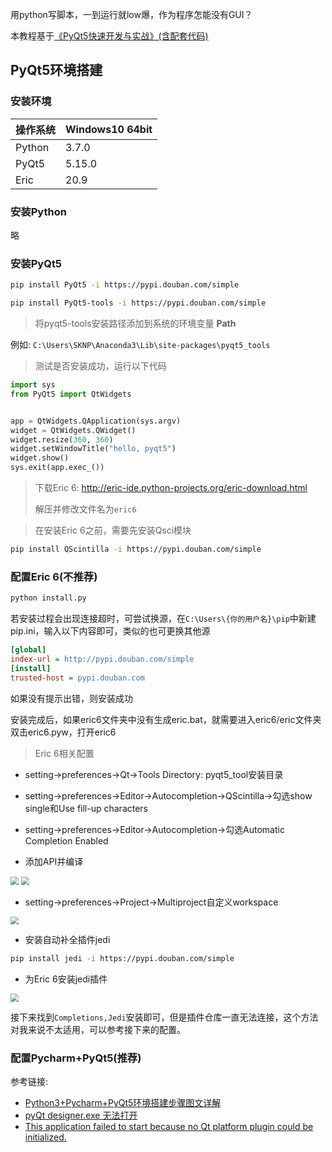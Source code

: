 用python写脚本，一到运行就low爆，作为程序怎能没有GUI？

本教程基于[《PyQt5快速开发与实战》(含配套代码)](https://github.com/cxinping/PyQt5) 

## PyQt5环境搭建
### 安装环境 

| 操作系统 | Windows10 64bit |
| -------- | --------------- |
| Python   | 3.7.0           |
| PyQt5    | 5.15.0          |
| Eric     | 20.9            |

### 安装Python

略

### 安装PyQt5

```bash
pip install PyQt5 -i https://pypi.douban.com/simple
```

```bash
pip install PyQt5-tools -i https://pypi.douban.com/simple
```

> 将pyqt5-tools安装路径添加到系统的环境变量 **Path**

例如: `C:\Users\SKNP\Anaconda3\Lib\site-packages\pyqt5_tools`

> 测试是否安装成功，运行以下代码

```python
import sys 	
from PyQt5 import QtWidgets 


app = QtWidgets.QApplication(sys.argv)
widget = QtWidgets.QWidget()
widget.resize(360, 360)
widget.setWindowTitle("hello, pyqt5")
widget.show()
sys.exit(app.exec_())
```

> 下载Eric 6: http://eric-ide.python-projects.org/eric-download.html 
>
> 解压并修改文件名为`eric6`

> 在安装Eric 6之前，需要先安装Qsci模块

```bash
pip install QScintilla -i https://pypi.douban.com/simple
```

### 配置Eric 6(不推荐)

```bash
python install.py
```

若安装过程会出现连接超时，可尝试换源，在`C:\Users\{你的用户名}\pip`中新建pip.ini，输入以下内容即可，类似的也可更换其他源

```ini
[global]
index-url = http://pypi.douban.com/simple
[install]
trusted-host = pypi.douban.com
```

如果没有提示出错，则安装成功

安装完成后，如果eric6文件夹中没有生成eric.bat，就需要进入eric6/eric文件夹双击eric6.pyw，打开eric6

> Eric 6相关配置

- setting->preferences->Qt->Tools Directory: pyqt5_tool安装目录
- setting->preferences->Editor->Autocompletion->QScintilla->勾选show single和Use fill-up characters
- setting->preferences->Editor->Autocompletion->勾选Automatic Completion Enabled

- 添加API并编译

<img src="https://cdn.jsdelivr.net/gh/Sknp1006/cdn@master/post/PyQt5/2020-09-10 230127.png" style="zoom:80%;" />

<img src="https://cdn.jsdelivr.net/gh/Sknp1006/cdn@master/post/PyQt5/2020-09-10 230440.png" style="zoom:80%;" />

- setting->preferences->Project->Multiproject自定义workspace

<img src="https://cdn.jsdelivr.net/gh/Sknp1006/cdn@master/post/PyQt5/2020-09-10 231050.png" style="zoom:80%;" />

- 安装自动补全插件jedi

```bash
pip install jedi -i https://pypi.douban.com/simple
```

- 为Eric 6安装jedi插件

<img src="https://cdn.jsdelivr.net/gh/Sknp1006/cdn@master/post/PyQt5/2020-09-10 232816.png" style="zoom: 80%;" />

接下来找到`Completions,Jedi`安装即可，但是插件仓库一直无法连接，这个方法对我来说不太适用，可以参考接下来的配置。

### 配置Pycharm+PyQt5(推荐)

参考链接: 

- [Python3+Pycharm+PyQt5环境搭建步骤图文详解](https://www.jb51.net/article/162137.htm) 
- [pyQt designer.exe 无法打开](https://blog.csdn.net/weixin_44134722/article/details/106367308?depth_1-) 
- [This application failed to start because no Qt platform plugin could be initialized.](https://blog.csdn.net/tt1724369779/article/details/101434147) 